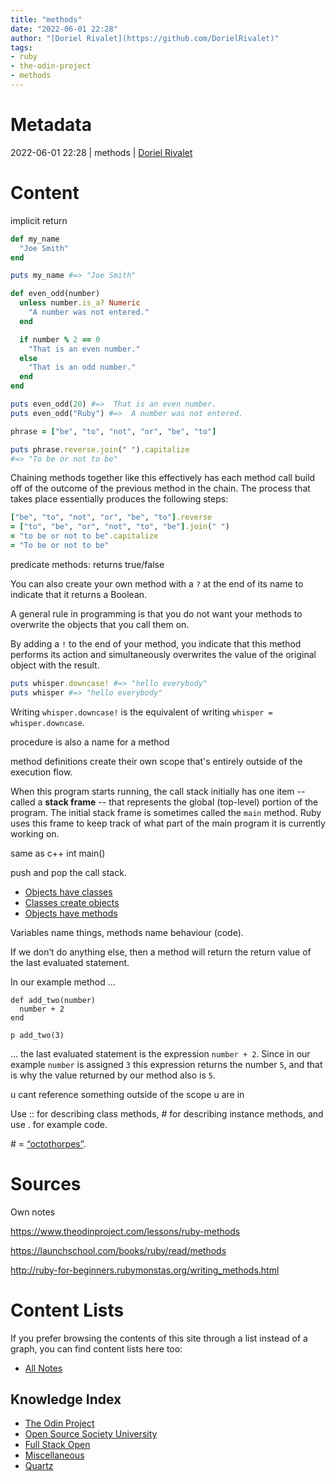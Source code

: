 ```yaml
---
title: "methods"
date: "2022-06-01 22:28"
author: "[Doriel Rivalet](https://github.com/DorielRivalet)"
tags:
- ruby
- the-odin-project
- methods
---
```


# Metadata
2022-06-01 22:28  | methods | [Doriel Rivalet](https://github.com/DorielRivalet)

# Content
implicit return

```ruby
def my_name
  "Joe Smith"
end

puts my_name #=> "Joe Smith"
```

```ruby
def even_odd(number)
  unless number.is_a? Numeric
    "A number was not entered."
  end

  if number % 2 == 0
    "That is an even number."
  else
    "That is an odd number."
  end
end

puts even_odd(20) #=>  That is an even number.
puts even_odd("Ruby") #=>  A number was not entered.
```

```ruby
phrase = ["be", "to", "not", "or", "be", "to"]

puts phrase.reverse.join(" ").capitalize
#=> "To be or not to be"
```

Chaining methods together like this effectively has each method call build off of the outcome of the previous method in the chain. The process that takes place essentially produces the following steps:

```ruby
["be", "to", "not", "or", "be", "to"].reverse
= ["to", "be", "or", "not", "to", "be"].join(" ")
= "to be or not to be".capitalize
= "To be or not to be"
```

predicate methods: returns true/false

You can also create your own method with a `?` at the end of its name to indicate that it returns a Boolean.

A general rule in programming is that you do not want your methods to overwrite the objects that you call them on.

By adding a `!` to the end of your method, you indicate that this method performs its action and simultaneously overwrites the value of the original object with the result.

```ruby
puts whisper.downcase! #=> "hello everybody"
puts whisper #=> "hello everybody"
```

Writing `whisper.downcase!` is the equivalent of writing `whisper = whisper.downcase`.

procedure is also a name for a method

method definitions create their own scope that's entirely outside of the execution flow.

When this program starts running, the call stack initially has one item -- called a **stack frame** -- that represents the global (top-level) portion of the program. The initial stack frame is sometimes called the `main` method. Ruby uses this frame to keep track of what part of the main program it is currently working on.

same as c++ int main()

push and pop the call stack.

-   [Objects have classes](http://ruby-for-beginners.rubymonstas.org/objects/classes.html)
-   [Classes create objects](http://ruby-for-beginners.rubymonstas.org/objects/instances.html)
-   [Objects have methods](http://ruby-for-beginners.rubymonstas.org/objects/methods.html)

Variables name things, methods name behaviour (code).

If we don’t do anything else, then a method will return the return value of the last evaluated statement.

In our example method …

```
def add_two(number)
  number + 2
end

p add_two(3)
```

… the last evaluated statement is the expression `number + 2`. Since in our example `number` is assigned `3` this expression returns the number `5`, and that is why the value returned by our method also is `5`.

u cant reference something outside of the scope u are in

Use :: for describing class methods, # for describing instance methods, and use . for example code.

\# = [“octothorpes”](https://en.wiktionary.org/wiki/octothorpe).

# Sources
Own notes

https://www.theodinproject.com/lessons/ruby-methods

https://launchschool.com/books/ruby/read/methods

http://ruby-for-beginners.rubymonstas.org/writing_methods.html

# Content Lists
If you prefer browsing the contents of this site through a list instead of a graph, you can find content lists here too:

- [All Notes](notes/)

## Knowledge Index
- [The Odin Project](notes/index-list/the-odin-project.md)
- [Open Source Society University](notes/index-list/open-source-society-university.md)
- [Full Stack Open](notes/index-list/fullstack-open.md)
- [Miscellaneous](notes/index-list/miscellaneous.md)
- [Quartz](notes/index-list/quartz.md)

